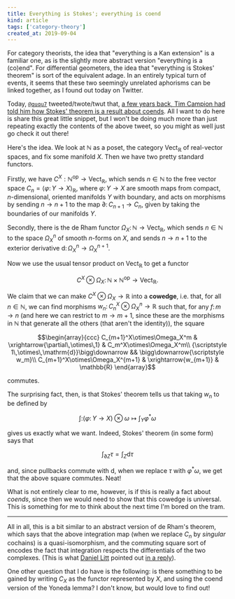 ```yaml
---
title: Everything is Stokes'; everything is coend
kind: article
tags: ['category-theory']
created_at: 2019-09-04
---
```


For category theorists, the idea that "everything is a Kan extension" is a familiar one, as is the slightly more abstract version "everything is a (co)end". For differential geometers, the idea that "everything is Stokes' theorem" is sort of the equivalent adage. In an entirely typical turn of events, it seems that these two seemingly unrelated aphorisms can be linked together, as I found out today on Twitter.

<!-- more -->

Today, [`@ququ7`](https://twitter.com/ququ7) tweeted/twote/twut that, [a few years back, Tim Campion had told him how Stokes' theorem is a result about coends](https://twitter.com/ququ7/status/1169048827703287814). All I want to do here is share this great little snippet, but I won't be doing much more than just repeating exactly the contents of the above tweet, so you might as well just go check it out there!

Here's the idea. We look at $\mathbb{N}$ as a poset, the category $\mathsf{Vect}_\mathbb{R}$ of real-vector spaces, and fix some manifold $X$. Then we have two pretty standard functors.

Firstly, we have $C^X:\mathbb{N}^\mathrm{op}\to\mathsf{Vect}_\mathbb{R}$, which sends $n\in\mathbb{N}$ to the free vector space $C_n=\langle\varphi\colon Y\to X\rangle_\mathbb{R}$, where $\varphi\colon Y\to X$ are smooth maps from compact, $n$-dimensional, oriented manifolds $Y$ with boundary, and acts on morphisms by sending $n\to n+1$ to the map $\partial\colon C_{n+1}\to C_n$, given by taking the boundaries of our manifolds $Y$.

Secondly, there is the de Rham functor $\Omega_X\colon\mathbb{N}\to\mathsf{Vect}_\mathbb{R}$, which sends $n\in\mathbb{N}$ to the space $\Omega_X^n$ of smooth $n$-forms on $X$, and sends $n\to n+1$ to the exterior derivative $\mathrm{d}\colon\Omega_X^n\to\Omega_X^{n+1}$.

Now we use the usual tensor product on $\mathsf{Vect}_\mathbb{R}$ to get a functor

$$C^X\otimes\Omega_X\colon\mathbb{N}\times\mathbb{N}^\mathrm{op}\to\mathsf{Vect}_\mathbb{R}.$$

We claim that we can make $C^X\otimes\Omega_X\to\mathbb{R}$ into a **cowedge**, i.e. that, for all $n\in\mathbb{N}$, we can find morphisms $w_n\colon C_n^X\otimes\Omega_X^n\to\mathbb{R}$ such that, for any $f\colon m\to n$ (and here we can restrict to $m\to m+1$, since these are the morphisms in $\mathbb{N}$ that generate all the others (that aren't the identity)), the square

$$\begin{array}{ccc}
    C_{m+1}^X\otimes\Omega_X^m & \xrightarrow{\partial\,\otimes\,1} & C_m^X\otimes\Omega_X^m\\
    {\scriptstyle 1\,\otimes\,\mathrm{d}}\bigg\downarrow && \bigg\downarrow{\scriptstyle w_m}\\
    C_{m+1}^X\otimes\Omega_X^{m+1} & \xrightarrow{w_{m+1}} & \mathbb{R}
\end{array}$$

commutes.

The surprising fact, then, is that Stokes' theorem tells us that taking $w_n$ to be defined by

$$\int\colon(\varphi\colon Y\to X)\otimes\omega \mapsto \int_Y \varphi^*\omega$$

gives us exactly what we want. Indeed, Stokes' theorem (in some form) says that

$$\int_{\partial Z}\tau=\int_Z \mathrm{d}\tau$$

and, since pullbacks commute with $\mathrm{d}$, when we replace $\tau$ with $\varphi^*\omega$, we get that the above square commutes. Neat!

What is not entirely clear to me, however, is if this is really a fact about _coends_, since then we would need to show that this cowedge is universal. This is something for me to think about the next time I'm bored on the tram.

---

All in all, this is a bit similar to an abstract version of de Rham's theorem, which says that the above integration map (when we replace $C_n$ by _singular_ cochains) is a quasi-isomorphism, and the commuting square sort of encodes the fact that integration respects the differentials of the two complexes. (This is what [Daniel Litt](https://twitter.com/littmath) pointed out [in a reply](https://twitter.com/littmath/status/1169081052100530177)).

One other question that I do have is the following: is there something to be gained by writing $C_X$ as the functor represented by $X$, and using the coend version of the Yoneda lemma? I don't know, but would love to find out!